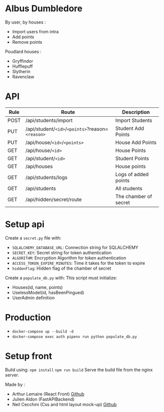 # Albus Dumbledore

By user, by houses :
- Import users from intra
- Add points
- Remove points

Poudlard houses :
- Gryffindor
- Hufflepuff
- Slytherin
- Ravenclaw

# API
|    Rule    |  Route        |  Description        |
|------------|---------------|---------------------|
| POST       | /api/students/import |  Import Students    |
| PUT        | /api/student/`<id>`/`<points>`?reason=`<reason>` |  Student Add Points |
| PUT        | /api/house/`<id>`/`<points>`   |  House Add Points   |
| GET        | /api/house/`<id>`   |  House Points       |
| GET        | /api/student/`<id>` |  Student Points     |
| GET | /api/houses | House points |
| GET | /api/students/logs | Logs of added points |
| GET | /api/students | All students |
| GET | /api/hidden/secret/route | The chamber of secret |

# Setup api
Create a `secret.py` file with:
- `SQLALCHEMY_DATABASE_URL`: Connection string for SQLALCHEMY
- `SECRET_KEY`: Secret string for token authentication
- `ALGORITHM`: Encryption Algorithm for token authentication
- `ACCESS_TOKEN_EXPIRE_MINUTES`: Time it takes for the token to expire
- `hiddenFlag`: Hidden flag of the chamber of secret

Create a `populate_db.py` with: 
This script must initialize:
- Houses(id, name, points)
- UselessModel(id, hasBeenPingued)
- UserAdmin definition

# Production
- `docker-compose up --build -d`
- `docker-compose exec auth pipenv run python populate_db.py`

# Setup front

Build using: 
`npm install`
`npm run build`
Serve the build file from the nginx server.

Made by :
- Arthur Lemaire (React Front) [Github](https://github.com/ElChurros)
- Julien Aldon (FastAPIBackend)
- Neil Cecchini (Css and html layout mock-up) [Github](https://github.com/WhatNodyn)